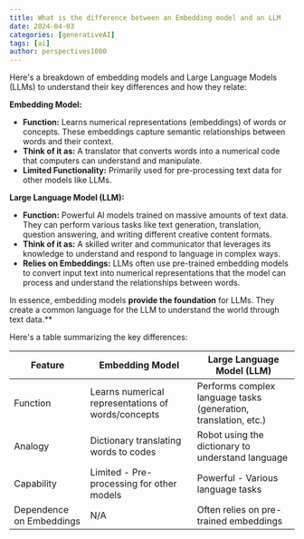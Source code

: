 ```yaml
---
title: What is the difference between an Embedding model and an LLM
date: 2024-04-03
categories: [generativeAI]
tags: [ai]
author: perspectives1000
---
```


Here's a breakdown of embedding models and Large Language Models (LLMs) to understand their key differences and how they relate:

**Embedding Model:**

- **Function:** Learns numerical representations (embeddings) of words or concepts. These embeddings capture semantic relationships between words and their context.
- **Think of it as:** A translator that converts words into a numerical code that computers can understand and manipulate.
- **Limited Functionality:** Primarily used for pre-processing text data for other models like LLMs.

**Large Language Model (LLM):**

- **Function:** Powerful AI models trained on massive amounts of text data. They can perform various tasks like text generation, translation, question answering, and writing different creative content formats.
- **Think of it as:** A skilled writer and communicator that leverages its knowledge to understand and respond to language in complex ways.
- **Relies on Embeddings:** LLMs often use pre-trained embedding models to convert input text into numerical representations that the model can process and understand the relationships between words.

In essence, embedding models **provide the foundation** for LLMs. They create a common language for the LLM to understand the world through text data.**

Here's a table summarizing the key differences:

| Feature | Embedding Model | Large Language Model (LLM) |
| --- | --- | --- |
| Function | Learns numerical representations of words/concepts | Performs complex language tasks (generation, translation, etc.) |
| Analogy | Dictionary translating words to codes | Robot using the dictionary to understand language |
| Capability | Limited - Pre-processing for other models | Powerful - Various language tasks |
| Dependence on Embeddings | N/A | Often relies on pre-trained embeddings |
